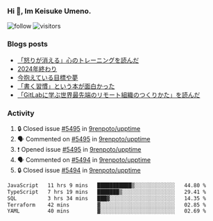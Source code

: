 ### Hi 👋, Im Keisuke Umeno.

<!--
**9renpoto/9renpoto** is a ✨ _special_ ✨ repository because its `README.md` (this file) appears on your GitHub profile.

Here are some ideas to get you started:

- 🔭 I’m currently working on ...
- 🌱 I’m currently learning ...
- 👯 I’m looking to collaborate on ...
- 🤔 I’m looking for help with ...
- 💬 Ask me about ...
- 📫 How to reach me: ...
- 😄 Pronouns: ...
- ⚡ Fun fact: ...
-->

![follow](https://img.shields.io/github/followers/9renpoto?label=Follow&style=social)
![visitors](https://komarev.com/ghpvc/?username=9renpoto&label=Profile%20views&color=0e75b6&style=flat)

### Blogs posts

<!-- BLOG-POST-LIST:START -->
- [「怒りが消える」心のトレーニングを読んだ](https://9renpoto.win/entry/2025/02/01/anger-management)
- [2024年終わり](https://9renpoto.win/entry/2024/12/31/2024-end)
- [今抱えている目標や夢](https://9renpoto.win/entry/2024/12/02/objective)
- [「書く習慣」という本が面白かった](https://9renpoto.win/entry/2024/11/11/leave_a_feeling_sad)
- [「GitLabに学ぶ世界最先端のリモート組織のつくりかた」を読んだ](https://9renpoto.win/entry/2024/09/10/remote_organization)
<!-- BLOG-POST-LIST:END -->

### Activity

<!--START_SECTION:activity-->
1. 🔒 Closed issue [#5495](https://github.com/9renpoto/upptime/issues/5495) in [9renpoto/upptime](https://github.com/9renpoto/upptime)
2. 🗣 Commented on [#5495](https://github.com/9renpoto/upptime/issues/5495#issuecomment-2669633048) in [9renpoto/upptime](https://github.com/9renpoto/upptime)
3. ❗ Opened issue [#5495](https://github.com/9renpoto/upptime/issues/5495) in [9renpoto/upptime](https://github.com/9renpoto/upptime)
4. 🗣 Commented on [#5494](https://github.com/9renpoto/upptime/issues/5494#issuecomment-2669323428) in [9renpoto/upptime](https://github.com/9renpoto/upptime)
5. 🔒 Closed issue [#5494](https://github.com/9renpoto/upptime/issues/5494) in [9renpoto/upptime](https://github.com/9renpoto/upptime)
<!--END_SECTION:activity-->

<!--START_SECTION:waka-->

```txt
JavaScript   11 hrs 9 mins   ███████████▒░░░░░░░░░░░░░   44.80 %
TypeScript   7 hrs 19 mins   ███████▒░░░░░░░░░░░░░░░░░   29.41 %
SQL          3 hrs 34 mins   ███▓░░░░░░░░░░░░░░░░░░░░░   14.35 %
Terraform    42 mins         ▓░░░░░░░░░░░░░░░░░░░░░░░░   02.85 %
YAML         40 mins         ▓░░░░░░░░░░░░░░░░░░░░░░░░   02.69 %
```

<!--END_SECTION:waka-->
